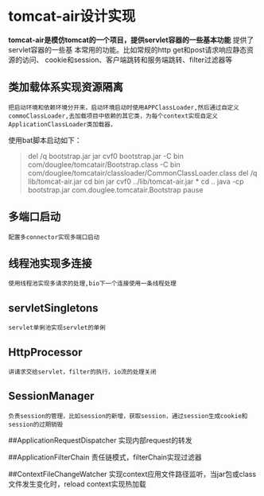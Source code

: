 # tomcat-air设计实现

**tomcat-air是模仿tomcat的一个项目，提供servlet容器的一些基本功能**
提供了servlet容器的一些基			    本常用的功能。比如常规的http get和post请求响应静态资源的访问、			    cookie和session、客户端跳转和服务端跳转、filter过滤器等


## 类加载体系实现资源隔离

	把启动环境和依赖环境分开来，启动环境启动时使用APPClassLoader,然后通过自定义commoClassLoader,去加载项目中依赖的其它类，为每个context实现自定义ApplicationClassLoader类加载器，
使用bat脚本启动如下：

> del /q bootstrap.jar
jar cvf0 bootstrap.jar -C bin com/douglee/tomcatair/Bootstrap.class -C bin com/douglee/tomcatair/classloader/CommonClassLoader.class
del /q lib/tomcat-air.jar
cd bin
jar cvf0 ../lib/tomcat-air.jar *
cd ..
java -cp bootstrap.jar com.douglee.tomcatair.Bootstrap
pause


## 多端口启动
	配置多connector实现多端口启动

## 线程池实现多连接
	使用线程池实现多请求的处理,bio下一个连接使用一条线程处理

## servletSingletons
	servlet单俐池实现servlet的单俐

## HttpProcessor
	讲请求交给servlet，filter的执行，io流的处理关闭

## SessionManager
	负责session的管理，比如session的新增，获取session，通过session生成cookie和session的过期销毁

##ApplicationRequestDispatcher
	实现内部request的转发

##ApplicationFilterChain
	责任链模式，filterChain实现过滤器

##ContextFileChangeWatcher
	实现context应用文件路径监听，当jar包或class文件发生变化时，reload context实现热加载

